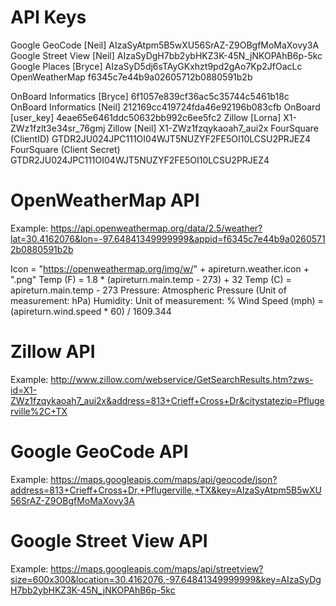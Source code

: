 API Keys
========
Google GeoCode [Neil]		AIzaSyAtpm5B5wXU56SrAZ-Z9OBgfMoMaXovy3A
Google Street View [Neil]	AIzaSyDgH7bb2ybHKZ3K-45N_jNKOPAhB6p-5kc
Google Places [Bryce]		AIzaSyD5dj6sTAyGKxhzt9pd2gAo7Kp2JfOacLc
OpenWeatherMap				f6345c7e44b9a02605712b0880591b2b

OnBoard Informatics [Bryce]	6f1057e839cf36ac5c35744c5461b18c
OnBoard Informatics [Neil]	212169cc419724fda46e92196b083cfb
OnBoard [user_key]			4eae65e6461ddc50632bb992c6ee5fc2
Zillow [Lorna]				X1-ZWz1fzlt3e34sr_76gmj
Zillow [Neil]				X1-ZWz1fzqykaoah7_aui2x
FourSquare (ClientID)		GTDR2JU024JPC111OI04WJT5NUZYF2FE5OI10LCSU2PRJEZ4
FourSquare (Client Secret)	GTDR2JU024JPC111OI04WJT5NUZYF2FE5OI10LCSU2PRJEZ4





OpenWeatherMap API
==================

Example:
https://api.openweathermap.org/data/2.5/weather?lat=30.4162076&lon=-97.64841349999999&appid=f6345c7e44b9a02605712b0880591b2b

Icon = "https://openweathermap.org/img/w/" + apireturn.weather.icon + ".png"
Temp (F) = 1.8 * (apireturn.main.temp - 273) + 32
Temp (C) = apireturn.main.temp - 273
Pressure: Atmospheric Pressure (Unit of measurement: hPa)
Humidity: Unit of measurement: %
Wind Speed (mph) = (apireturn.wind.speed * 60) / 1609.344





Zillow API
==========

Example: 
http://www.zillow.com/webservice/GetSearchResults.htm?zws-id=X1-ZWz1fzqykaoah7_aui2x&address=813+Crieff+Cross+Dr&citystatezip=Pflugerville%2C+TX





Google GeoCode API
==================

Example: 
https://maps.googleapis.com/maps/api/geocode/json?address=813+Crieff+Cross+Dr,+Pflugerville,+TX&key=AIzaSyAtpm5B5wXU56SrAZ-Z9OBgfMoMaXovy3A





Google Street View API
======================

Example:
https://maps.googleapis.com/maps/api/streetview?size=600x300&location=30.4162076,-97.64841349999999&key=AIzaSyDgH7bb2ybHKZ3K-45N_jNKOPAhB6p-5kc










